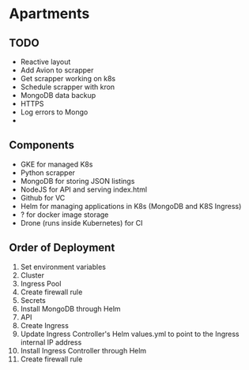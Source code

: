 # Apartments

## TODO

- Reactive layout
- Add Avion to scrapper
- Get scrapper working on k8s
- Schedule scrapper with kron
- MongoDB data backup
- HTTPS
- Log errors to Mongo
- 

## Components

- GKE for managed K8s
- Python scrapper
- MongoDB for storing JSON listings
- NodeJS for API and serving index.html
- Github for VC
- Helm for managing applications in K8s (MongoDB and K8S Ingress)
- ? for docker image storage
- Drone (runs inside Kubernetes) for CI

## Order of Deployment

1.  Set environment variables
2.  Cluster
3.  Ingress Pool
4.  Create firewall rule
5.  Secrets
6.  Install MongoDB through Helm
7.  API
8.  Create Ingress
9.  Update Ingress Controller's Helm values.yml to point to the Ingress internal IP address
10.  Install Ingress Controller through Helm
11.  Create firewall rule
